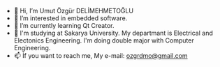 - 👋 Hi, I’m Umut Özgür DELİMEHMETOĞLU
- 👀 I’m interested in embedded software.
- 🌱 I’m currently learning Qt Creator.
- 💞️ I'm studying at Sakarya University. My departmant is Electrical and Electonics Engineering. I'm doing double major with Computer Engineering.
- 📫 İf you want to reach me, My e-mail: ozgrdmo@gmail.com

